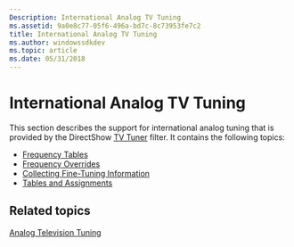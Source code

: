 ```yaml
---
Description: International Analog TV Tuning
ms.assetid: 9a0e8c77-05f6-496a-bd7c-8c73953fe7c2
title: International Analog TV Tuning
ms.author: windowssdkdev
ms.topic: article
ms.date: 05/31/2018
---
```


# International Analog TV Tuning

This section describes the support for international analog tuning that is provided by the DirectShow [TV Tuner](tv-tuner-filter.md) filter. It contains the following topics:

-   [Frequency Tables](frequency-tables.md)
-   [Frequency Overrides](frequency-overrides.md)
-   [Collecting Fine-Tuning Information](collecting-fine-tuning-information.md)
-   [Tables and Assignments](tables-and-assignments.md)

## Related topics

<dl> <dt>

[Analog Television Tuning](analog-television-tuning.md)
</dt> </dl>

 

 



